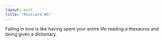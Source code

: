```yaml
---
layout: post
title: "Postcard #5"
---
```

Falling in love is like having spent your entire life reading a thesaurus and being given a dictionary.
